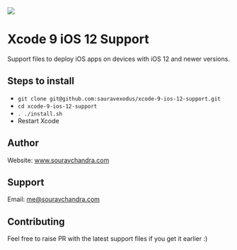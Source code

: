 <img src="https://img.shields.io/badge/Platform-iOS%2012.1-brightgreen.svg?style=for-the-badge&logo=appveyor"/>

# Xcode 9 iOS 12 Support

Support files to deploy iOS apps on devices with iOS 12 and newer versions.

## Steps to install
- `git clone git@github.com:sauravexodus/xcode-9-ios-12-support.git`
- `cd xcode-9-ios-12-support`
- `. ./install.sh`
- Restart Xcode

## Author
Website: www.souravchandra.com

## Support
Email: me@souravchandra.com

## Contributing
Feel free to raise PR with the latest support files if you get it earlier :)
